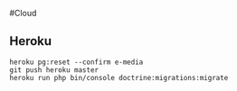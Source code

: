 #Cloud

## Heroku

    heroku pg:reset --confirm e-media
    git push heroku master
    heroku run php bin/console doctrine:migrations:migrate
